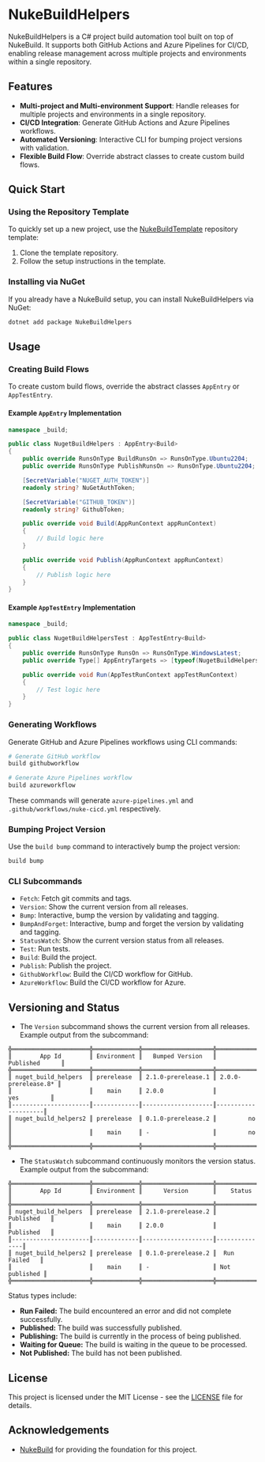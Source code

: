 ﻿# NukeBuildHelpers

NukeBuildHelpers is a C# project build automation tool built on top of NukeBuild. It supports both GitHub Actions and Azure Pipelines for CI/CD, enabling release management across multiple projects and environments within a single repository.

## Features

- **Multi-project and Multi-environment Support**: Handle releases for multiple projects and environments in a single repository.
- **CI/CD Integration**: Generate GitHub Actions and Azure Pipelines workflows.
- **Automated Versioning**: Interactive CLI for bumping project versions with validation.
- **Flexible Build Flow**: Override abstract classes to create custom build flows.

## Quick Start

### Using the Repository Template

To quickly set up a new project, use the [NukeBuildTemplate](https://github.com/Kiryuumaru/NukeBuildTemplate) repository template:

1. Clone the template repository.
2. Follow the setup instructions in the template.

### Installing via NuGet

If you already have a NukeBuild setup, you can install NukeBuildHelpers via NuGet:

```sh
dotnet add package NukeBuildHelpers
```

## Usage

### Creating Build Flows

To create custom build flows, override the abstract classes `AppEntry` or `AppTestEntry`.

#### Example `AppEntry` Implementation

```csharp
namespace _build;

public class NugetBuildHelpers : AppEntry<Build>
{
    public override RunsOnType BuildRunsOn => RunsOnType.Ubuntu2204;
    public override RunsOnType PublishRunsOn => RunsOnType.Ubuntu2204;

    [SecretVariable("NUGET_AUTH_TOKEN")]
    readonly string? NuGetAuthToken;

    [SecretVariable("GITHUB_TOKEN")]
    readonly string? GithubToken;

    public override void Build(AppRunContext appRunContext)
    {
        // Build logic here
    }

    public override void Publish(AppRunContext appRunContext)
    {
        // Publish logic here
    }
}
```

#### Example `AppTestEntry` Implementation

```csharp
namespace _build;

public class NugetBuildHelpersTest : AppTestEntry<Build>
{
    public override RunsOnType RunsOn => RunsOnType.WindowsLatest;
    public override Type[] AppEntryTargets => [typeof(NugetBuildHelpers)];

    public override void Run(AppTestRunContext appTestRunContext)
    {
        // Test logic here
    }
}
```

### Generating Workflows

Generate GitHub and Azure Pipelines workflows using CLI commands:

```sh
# Generate GitHub workflow
build githubworkflow

# Generate Azure Pipelines workflow
build azureworkflow
```

These commands will generate `azure-pipelines.yml` and `.github/workflows/nuke-cicd.yml` respectively.

### Bumping Project Version

Use the `build bump` command to interactively bump the project version:

```sh
build bump
```

### CLI Subcommands

- `Fetch`: Fetch git commits and tags.
- `Version`: Show the current version from all releases.
- `Bump`: Interactive, bump the version by validating and tagging.
- `BumpAndForget`: Interactive, bump and forget the version by validating and tagging.
- `StatusWatch`: Show the current version status from all releases.
- `Test`: Run tests.
- `Build`: Build the project.
- `Publish`: Publish the project.
- `GithubWorkflow`: Build the CI/CD workflow for GitHub.
- `AzureWorkflow`: Build the CI/CD workflow for Azure.

## Versioning and Status

- The `Version` subcommand shows the current version from all releases. Example output from the subcommand:

```
╬══════════════════════╬═════════════╬════════════════════╬═════════════════════╬
║        App Id        ║ Environment ║   Bumped Version   ║      Published      ║
╬══════════════════════╬═════════════╬════════════════════╬═════════════════════╬
║ nuget_build_helpers  ║ prerelease  ║ 2.1.0-prerelease.1 ║ 2.0.0-prerelease.8* ║
║                      ║    main     ║ 2.0.0              ║         yes         ║
║----------------------║-------------║--------------------║---------------------║
║ nuget_build_helpers2 ║ prerelease  ║ 0.1.0-prerelease.2 ║         no          ║
║                      ║    main     ║ -                  ║         no          ║
╬══════════════════════╬═════════════╬════════════════════╬═════════════════════╬
```

- The `StatusWatch` subcommand continuously monitors the version status. Example output from the subcommand:
```
╬══════════════════════╬═════════════╬════════════════════╬═══════════════╬
║        App Id        ║ Environment ║      Version       ║    Status     ║
╬══════════════════════╬═════════════╬════════════════════╬═══════════════╬
║ nuget_build_helpers  ║ prerelease  ║ 2.1.0-prerelease.2 ║   Published   ║
║                      ║    main     ║ 2.0.0              ║   Published   ║
║----------------------║-------------║--------------------║---------------║
║ nuget_build_helpers2 ║ prerelease  ║ 0.1.0-prerelease.2 ║  Run Failed   ║
║                      ║    main     ║ -                  ║ Not published ║
╬══════════════════════╬═════════════╬════════════════════╬═══════════════╬
```

Status types include:

- **Run Failed:** The build encountered an error and did not complete successfully.
- **Published:** The build was successfully published.
- **Publishing:** The build is currently in the process of being published.
- **Waiting for Queue:** The build is waiting in the queue to be processed.
- **Not Published:** The build has not been published.

## License

This project is licensed under the MIT License - see the [LICENSE](LICENSE) file for details.

## Acknowledgements

- [NukeBuild](https://nuke.build/) for providing the foundation for this project.
